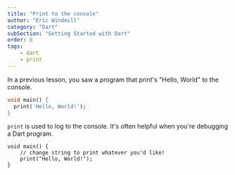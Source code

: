 ```yaml
---
title: "Print to the console"
author: "Eric Windmill"
category: "Dart"
subSection: "Getting Started with Dart"
order: 8
tags:
    - dart
    - print
---
```


In a previous lesson, you saw a program that print's "Hello, World" to the console. 

```dart
void main() {
  print('Hello, World!');
}
```

`print` is used to log to the console. It's often helpful when you're debugging a Dart program.

```run-dartpad:theme-light:run-false:split-60
void main() {
    // change string to print whatever you'd like!
    print("Hello, World!");
}
``` 





